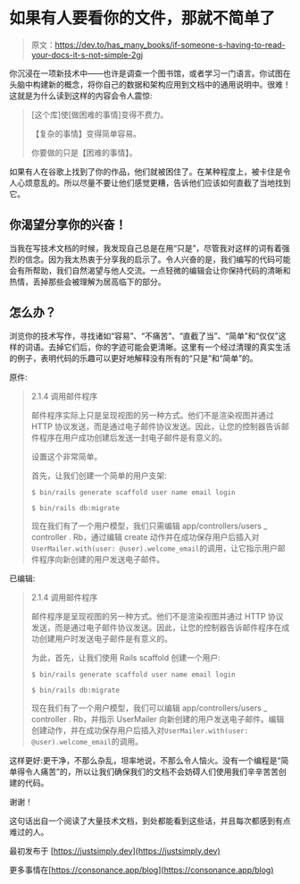 # 如果有人要看你的文件，那就不简单了

> 原文：<https://dev.to/has_many_books/if-someone-s-having-to-read-your-docs-it-s-not-simple-2gj>

你沉浸在一项新技术中——也许是调查一个图书馆，或者学习一门语言。你试图在头脑中构建新的概念，将你自己的数据和架构应用到文档中的通用说明中。很难！这就是为什么读到这样的内容会令人震惊:

> [这个库]使[做困难的事情]变得不费力。
> 
> 【复杂的事情】变得简单容易。
> 
> 你要做的只是【困难的事情】。

如果有人在谷歌上找到了你的作品，他们就被困住了。在某种程度上，被卡住是令人心烦意乱的。所以尽量不要让他们感觉更糟，告诉他们应该如何直截了当地找到它。

## 你渴望分享你的兴奋！

当我在写技术文档的时候，我发现自己总是在用“只是”，尽管我对这样的词有着强烈的信念。因为我太热衷于分享我的启示了。令人兴奋的是，我们编写的代码可能会有所帮助，我们自然渴望与他人交流。一点轻微的编辑会让你保持代码的清晰和热情，丢掉那些会被理解为居高临下的部分。

## 怎么办？

浏览你的技术写作，寻找诸如“容易”、“不痛苦”、“直截了当”、“简单”和“仅仅”这样的词语。去掉它们后，你的字迹可能会更清晰。这里有一个经过清理的真实生活的例子，表明代码的乐趣可以更好地解释没有所有的“只是”和“简单”的。

原件:

> 2.1.4 调用邮件程序
> 
> 邮件程序实际上只是呈现视图的另一种方式。他们不是渲染视图并通过 HTTP 协议发送，而是通过电子邮件协议发送。因此，让您的控制器告诉邮件程序在用户成功创建后发送一封电子邮件是有意义的。
> 
> 设置这个非常简单。
> 
> 首先，让我们创建一个简单的用户支架:
> 
> `$ bin/rails generate scaffold user name email login`
> 
> `$ bin/rails db:migrate`
> 
> 现在我们有了一个用户模型，我们只需编辑 app/controllers/users _ controller . Rb，通过编辑 create 动作并在成功保存用户后插入对`UserMailer.with(user: @user).welcome_email`的调用，让它指示用户邮件程序向新创建的用户发送电子邮件。

已编辑:

> 2.1.4 调用邮件程序
> 
> 邮件程序是呈现视图的另一种方式。他们不是渲染视图并通过 HTTP 协议发送，而是通过电子邮件协议发送。因此，让您的控制器告诉邮件程序在成功创建用户时发送电子邮件是有意义的。
> 
> 为此，首先，让我们使用 Rails scaffold 创建一个用户:
> 
> `$ bin/rails generate scaffold user name email login`
> 
> `$ bin/rails db:migrate`
> 
> 现在我们有了一个用户模型，我们可以编辑 app/controllers/users _ controller . Rb，并指示 UserMailer 向新创建的用户发送电子邮件。编辑创建动作，并在成功保存用户后插入对`UserMailer.with(user: @user).welcome_email`的调用。

这样更好:更干净，不那么杂乱，坦率地说，不那么令人恼火。没有一个编程是“简单得令人痛苦”的，所以让我们确保我们的文档不会妨碍人们使用我们辛辛苦苦创建的代码。

谢谢！

这句话出自一个阅读了大量技术文档，到处都能看到这些话，并且每次都感到有点难过的人。

最初发布于 [https://justsimply.dev](https://justsimply.dev)

更多事情在[https://consonance.app/blog](https://consonance.app/blog)